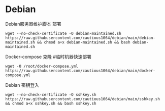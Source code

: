 # Debian

Debian服务器维护脚本 部署
```
wget --no-check-certificate -O debian-maintained.sh https://raw.githubusercontent.com/cautious1064/debian/main/debian-maintained.sh && chmod a+x debian-maintained.sh && bash debian-maintained.sh
```

Docker-compose 克隆 #临时机器快速部署
```
wget -O /root/docker-compose.yml https://raw.githubusercontent.com/cautious1064/debian/main/docker-compose.yml
```
Debian 密钥登入
```
wget --no-check-certificate -O sshkey.sh https://raw.githubusercontent.com/cautious1064/debian/main/sshkey.sh && chmod a+x sshkey.sh && bash sshkey.sh
```
